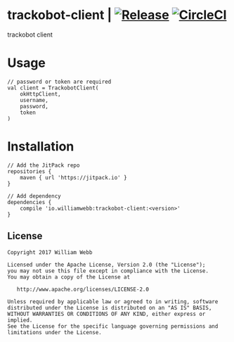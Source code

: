 trackobot-client | [![Release](https://jitpack.io/v/io.williamwebb/trackobot-client.svg)](https://jitpack.io/#io.williamwebb/trackobot-client) [![CircleCI](https://circleci.com/gh/williamwebb/trackobot-client.svg?style=svg)](https://circleci.com/gh/williamwebb/trackobot-client)
============

trackobot client

Usage
=====

```
// password or token are required
val client = TrackobotClient(
    okHttpClient, 
    username, 
    password, 
    token
)
```

Installation
=====
```
// Add the JitPack repo
repositories {
    maven { url 'https://jitpack.io' }
}

// Add dependency
dependencies {
    compile 'io.williamwebb:trackobot-client:<version>'
}
```
License
-------

    Copyright 2017 William Webb

    Licensed under the Apache License, Version 2.0 (the "License");
    you may not use this file except in compliance with the License.
    You may obtain a copy of the License at

       http://www.apache.org/licenses/LICENSE-2.0

    Unless required by applicable law or agreed to in writing, software
    distributed under the License is distributed on an "AS IS" BASIS,
    WITHOUT WARRANTIES OR CONDITIONS OF ANY KIND, either express or implied.
    See the License for the specific language governing permissions and
    limitations under the License.